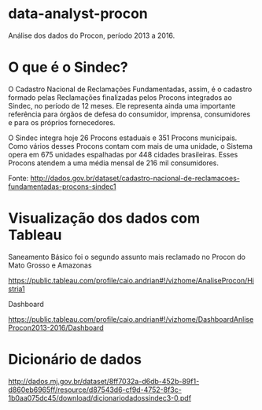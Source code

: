 # data-analyst-procon

Análise dos dados do Procon, período 2013 a 2016.

# O que é o Sindec?

O Cadastro Nacional de Reclamações Fundamentadas, assim, é o cadastro formado pelas Reclamações finalizadas pelos Procons integrados ao Sindec, no período de 12 meses. Ele representa ainda uma importante referência para órgãos de defesa do consumidor, imprensa, consumidores e para os próprios fornecedores. 

O Sindec integra hoje 26 Procons estaduais e 351 Procons municipais. Como vários desses Procons contam com mais de uma unidade, o Sistema opera em 675 unidades espalhadas por 448 cidades brasileiras. Esses Procons atendem a uma média mensal de 216 mil consumidores.

Fonte: http://dados.gov.br/dataset/cadastro-nacional-de-reclamacoes-fundamentadas-procons-sindec1

# Visualização dos dados com Tableau

Saneamento Básico foi o segundo assunto mais reclamado no Procon do Mato Grosso e Amazonas

https://public.tableau.com/profile/caio.andrian#!/vizhome/AnaliseProcon/Histria1

Dashboard

https://public.tableau.com/profile/caio.andrian#!/vizhome/DashboardAnliseProcon2013-2016/Dashboard


# Dicionário de dados

http://dados.mj.gov.br/dataset/8ff7032a-d6db-452b-89f1-d860eb6965ff/resource/d87543d6-cf9d-4752-8f3c-1b0aa075dc45/download/dicionariodadossindec3-0.pdf
